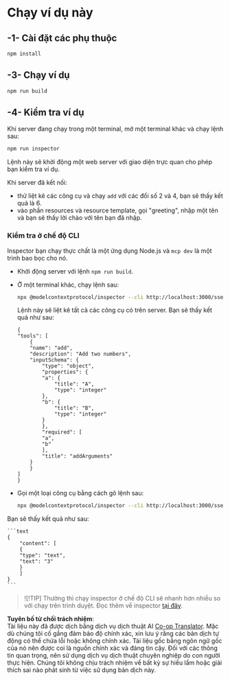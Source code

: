 <!--
CO_OP_TRANSLATOR_METADATA:
{
  "original_hash": "7fab17bf59e2eb82a5aeef03ad977d31",
  "translation_date": "2025-07-13T20:21:21+00:00",
  "source_file": "03-GettingStarted/05-sse-server/solution/typescript/README.md",
  "language_code": "vi"
}
-->
# Chạy ví dụ này

## -1- Cài đặt các phụ thuộc

```bash
npm install
```

## -3- Chạy ví dụ


```bash
npm run build
```

## -4- Kiểm tra ví dụ

Khi server đang chạy trong một terminal, mở một terminal khác và chạy lệnh sau:

```bash
npm run inspector
```

Lệnh này sẽ khởi động một web server với giao diện trực quan cho phép bạn kiểm tra ví dụ.

Khi server đã kết nối:

- thử liệt kê các công cụ và chạy `add` với các đối số 2 và 4, bạn sẽ thấy kết quả là 6.
- vào phần resources và resource template, gọi "greeting", nhập một tên và bạn sẽ thấy lời chào với tên bạn đã nhập.

### Kiểm tra ở chế độ CLI

Inspector bạn chạy thực chất là một ứng dụng Node.js và `mcp dev` là một trình bao bọc cho nó.

- Khởi động server với lệnh `npm run build`.

- Ở một terminal khác, chạy lệnh sau:

    ```bash
    npx @modelcontextprotocol/inspector --cli http://localhost:3000/sse --method tools/list
    ```

    Lệnh này sẽ liệt kê tất cả các công cụ có trên server. Bạn sẽ thấy kết quả như sau:

    ```text
    {
    "tools": [
        {
        "name": "add",
        "description": "Add two numbers",
        "inputSchema": {
            "type": "object",
            "properties": {
            "a": {
                "title": "A",
                "type": "integer"
            },
            "b": {
                "title": "B",
                "type": "integer"
            }
            },
            "required": [
            "a",
            "b"
            ],
            "title": "addArguments"
        }
        }
    ]
    }
    ```

- Gọi một loại công cụ bằng cách gõ lệnh sau:

    ```bash
    npx @modelcontextprotocol/inspector --cli http://localhost:3000/sse --method tools/call --tool-name add --tool-arg a=1 --tool-arg b=2
    ```

Bạn sẽ thấy kết quả như sau:

    ```text
    {
        "content": [
        {
        "type": "text",
        "text": "3"
        }
        ]
    }
    ```

> ![!TIP]
> Thường thì chạy inspector ở chế độ CLI sẽ nhanh hơn nhiều so với chạy trên trình duyệt.
> Đọc thêm về inspector [tại đây](https://github.com/modelcontextprotocol/inspector).

**Tuyên bố từ chối trách nhiệm**:  
Tài liệu này đã được dịch bằng dịch vụ dịch thuật AI [Co-op Translator](https://github.com/Azure/co-op-translator). Mặc dù chúng tôi cố gắng đảm bảo độ chính xác, xin lưu ý rằng các bản dịch tự động có thể chứa lỗi hoặc không chính xác. Tài liệu gốc bằng ngôn ngữ gốc của nó nên được coi là nguồn chính xác và đáng tin cậy. Đối với các thông tin quan trọng, nên sử dụng dịch vụ dịch thuật chuyên nghiệp do con người thực hiện. Chúng tôi không chịu trách nhiệm về bất kỳ sự hiểu lầm hoặc giải thích sai nào phát sinh từ việc sử dụng bản dịch này.